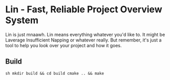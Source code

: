 # Lin - Fast, Reliable Project Overview System

Lin is just mnaawh. Lin means everything whatever you'd like to.
It might be Laverage Insufficient Napping or whatever really.
But remember, it's just a tool to help you look over your project
and how it goes.

## Build

``sh
mkdir build && cd build
cmake .. && make
``
